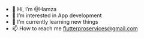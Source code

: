 - 👋 Hi, I’m @Hamza
- 👀 I’m interested in App development
- 🌱 I’m currently learning new things
- 📫 How to reach me flutterproservices@gmail.com

<!---
Hamza3139/Hamza3139 is a ✨ special ✨ repository because its `README.md` (this file) appears on your GitHub profile.
You can click the Preview link to take a look at your changes.
--->
